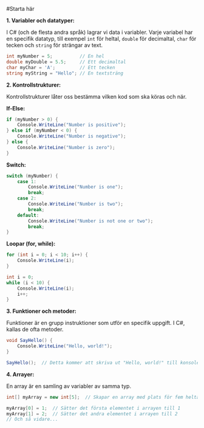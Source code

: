 #Starta här

**1. Variabler och datatyper:**

I C# (och de flesta andra språk) lagrar vi data i variabler. Varje variabel har en specifik datatyp, till exempel `int` för heltal, `double` för decimaltal, `char` för tecken och `string` för strängar av text.

```csharp
int myNumber = 5;          // En hel
double myDouble = 5.5;     // Ett decimaltal
char myChar = 'A';         // Ett tecken
string myString = "Hello"; // En textsträng
```

**2. Kontrollstrukturer:**

Kontrollstrukturer låter oss bestämma vilken kod som ska köras och när.

**If-Else:**

```csharp
if (myNumber > 0) {
    Console.WriteLine("Number is positive");
} else if (myNumber < 0) {
    Console.WriteLine("Number is negative");
} else {
    Console.WriteLine("Number is zero");
}
```

**Switch:**

```csharp
switch (myNumber) {
    case 1:
        Console.WriteLine("Number is one");
        break;
    case 2:
        Console.WriteLine("Number is two");
        break;
    default:
        Console.WriteLine("Number is not one or two");
        break;
}
```

**Loopar (for, while):**

```csharp
for (int i = 0; i < 10; i++) {
    Console.WriteLine(i);
}

int i = 0;
while (i < 10) {
    Console.WriteLine(i);
    i++;
}
```

**3. Funktioner och metoder:**

Funktioner är en grupp instruktioner som utför en specifik uppgift. I C#, kallas de ofta metoder.

```csharp
void SayHello() {
    Console.WriteLine("Hello, world!");
}

SayHello();  // Detta kommer att skriva ut "Hello, world!" till konsolen.
```

**4. Arrayer:**

En array är en samling av variabler av samma typ.

```csharp
int[] myArray = new int[5];  // Skapar en array med plats för fem heltal

myArray[0] = 1;  // Sätter det första elementet i arrayen till 1
myArray[1] = 2;  // Sätter det andra elementet i arrayen till 2
// Och så vidare...
```